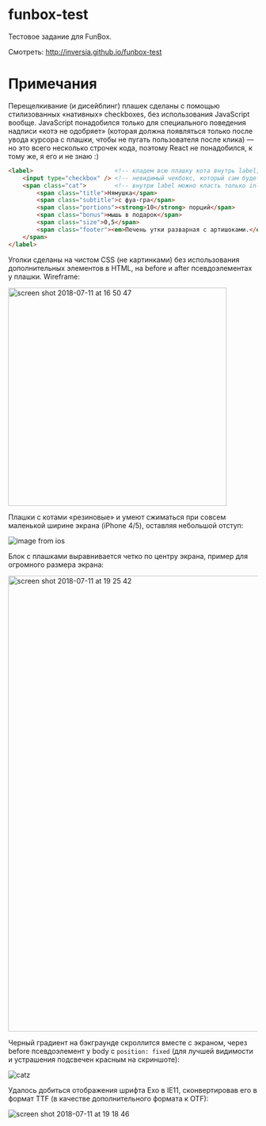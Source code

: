 # funbox-test

Тестовое задание для FunBox.

Смотреть: http://inversia.github.io/funbox-test

# Примечания

Перещелкивание (и дисейблинг) плашек сделаны с помощью стилизованных «нативных» checkboxes, без использования JavaScript вообще. JavaScript понадобился только для специального поведения надписи «котэ не одобряет» (которая должна появляться только после увода курсора с плашки, чтобы не пугать пользователя после клика) — но это всего несколько строчек кода, поэтому React не понадобился, к тому же, я его и не знаю :)

```html
<label>                       <!-- кладем всю плашку кота внутрь label, чтобы это было кликабельным и переключало невидимый чекбокс без нужды подключать JavaScript -->
    <input type="checkbox" /> <!-- невидимый чекбокс, который сам будет переключаться при клике на label и влиять на селекторы в CSS, задающие отображение плашки с котом -->
    <span class="cat">        <!-- внутри label можно класть только inline элементы -->
        <span class="title">Нямушка</span>
        <span class="subtitle">с фуа-гра</span>
        <span class="portions"><strong>10</strong> порций</span>
        <span class="bonus">мышь в подарок</span>
        <span class="size">0,5</span>
        <span class="footer"><em>Печень утки разварная с артишоками.</em></span>
    </span>
</label>
```

Уголки сделаны на чистом CSS (не картинками) без использования дополнительных элементов в HTML, на before и after псевдоэлементах у плашки. Wireframe:

<img width="441" alt="screen shot 2018-07-11 at 16 50 47" src="https://user-images.githubusercontent.com/23237822/42586628-39aa76ae-8541-11e8-95c2-08abcffdb535.png">

Плашки с котами «резиновые» и умеют сжиматься при совсем маленькой ширине экрана (iPhone 4/5), оставляя небольшой отступ:

![image from ios](https://user-images.githubusercontent.com/23237822/42586451-d0277178-8540-11e8-82ed-2ac4643449f8.png)

Блок c плашками выравнивается четко по центру экрана, пример для огромного размера экрана:

<img width="921" alt="screen shot 2018-07-11 at 19 25 42" src="https://user-images.githubusercontent.com/23237822/42586249-5bcecbaa-8540-11e8-8061-8aefac705645.png">

Черный градиент на бэкграунде скроллится вместе с экраном, через before псевдоэлемент у body с `position: fixed` (для лучшей видимости и устрашения подсвечен красным на скриншоте):

![catz](https://user-images.githubusercontent.com/23237822/42588071-603ff98e-8545-11e8-8a55-f75f988207b1.png)

Удалось добиться отображения шрифта Exo в IE11, сконвертировав его в формат TTF (в качестве дополнительного формата к OTF):

![screen shot 2018-07-11 at 19 18 46](https://user-images.githubusercontent.com/23237822/42586026-c2dbbb9c-853f-11e8-91f8-9c8178d67d18.png)

